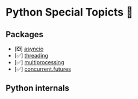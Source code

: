 # Python Special Topicts 🐍

## Packages

- [❎] [asyncio](https://docs.python.org/3/library/asyncio.html)
- [✅] [threading](https://docs.python.org/3/library/threading.html)
- [✅] [multiprocessing](https://docs.python.org/3/library/multiprocessing.html)
- [✅] [concurrent.futures](https://docs.python.org/3/library/concurrent.futures.html) 

## Python internals

